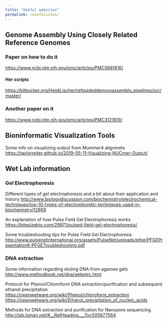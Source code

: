 ```yaml
---
title: "Useful websites"
permalink: /usefulsites/
---
```


## Genome Assembly Using Closely Related Reference Genomes

### Paper on how to do it
https://www.ncbi.nlm.nih.gov/pmc/articles/PMC5681816/

#### Her scripts
https://bitbucket.org/HeidiLischer/refguideddenovoassembly_pipelines/src/master/

### Another paper on it
https://www.ncbi.nlm.nih.gov/pmc/articles/PMC3121819/

## Bioninformatic Visualization Tools
Some info on visualizing output from Mummer4 alignmets
<https://taylorreiter.github.io/2019-05-11-Visualizing-NUCmer-Output/>

## Wet Lab information

### Gel Electrophoresis
Different types of gel electrophoresis and a bit about their application and history
<http://www.biologydiscussion.com/biochemistry/electrochemical-techniques/top-10-types-of-electrophoretic-techniques-used-in-biochemistry/12669>

An explanation of how Pulse Field Gel Electrophoresis works
<https://bitesizebio.com/29971/pulsed-field-gel-electrophoresis/>

Some troubleshooting tips for Pulse Field Gel Electrophoresis
<http://www.pulsenetinternational.org/assets/PulseNet/uploads/pfge/PFGEPresentation6-PFGETroubleshooting.pdf>

### DNA extraction
Some information regarding eluting DNA from agarose gels
<http://www.methodbook.net/dna/gelextrc.html>

Protocol for Phenol/Chloroform DNA extraction/purification and subsequent ethanol precipitation
<https://openwetware.org/wiki/Phenol/chloroform_extraction>
<https://openwetware.org/wiki/Ethanol_precipitation_of_nucleic_acids>

Methods for DNA extraction and purification for Nanopore sequencing
<http://lab.loman.net/#__RefHeading___Toc505877564>

